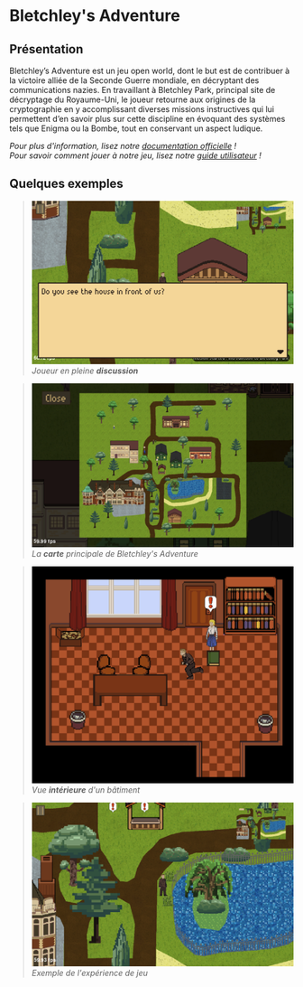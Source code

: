 # Bletchley's Adventure

## Présentation

Bletchley’s Adventure est un jeu open world, dont le but est de contribuer à la victoire alliée de la Seconde Guerre mondiale, en décryptant des communications nazies. En travaillant à Bletchley Park, principal site de décryptage du Royaume-Uni, le joueur retourne aux origines de la cryptographie en y accomplissant diverses missions instructives qui lui permettent d’en savoir plus sur cette discipline en évoquant des systèmes tels que Enigma ou la Bombe, tout en conservant un aspect ludique.

*Pour plus d'information, lisez notre [documentation officielle](docs/README.md) !* \
*Pour savoir comment jouer à notre jeu, lisez notre [guide utilisateur](docs/user_guide.md) !*

## Quelques exemples

>![Discussion](exemples/readme_1.png) \
> *Joueur en pleine **discussion***

>![Carte](exemples/readme_2.png) \
> *La __carte__ principale de Bletchley's Adventure*

>![Interieur](exemples/readme_3.png) \
> *Vue __intérieure__ d'un bâtiment*

>![Gameplay](exemples/readme_4.png) \
> *Exemple de l'expérience de jeu*
